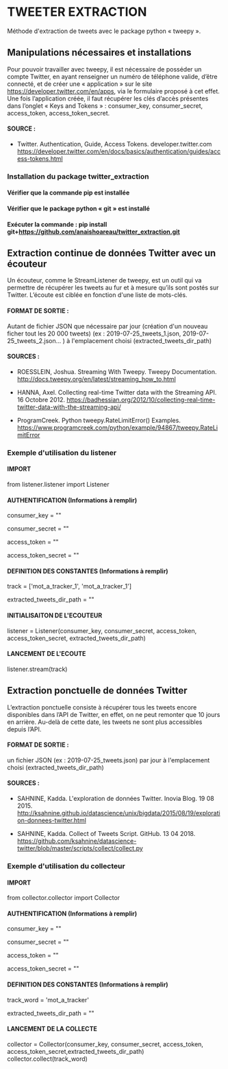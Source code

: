 # TWEETER EXTRACTION

 Méthode d'extraction de tweets avec le package python « tweepy ».



## Manipulations nécessaires et installations

Pour pouvoir travailler avec tweepy, il est nécessaire de posséder un compte Twitter, 
en ayant renseigner un numéro de téléphone valide, d’être connecté, 
et de créer une « application » sur le site https://developer.twitter.com/en/apps, 
via le formulaire proposé à cet effet. Une fois l’application créée, il faut récupérer 
les clés d’accès présentes dans l’onglet « Keys and Tokens » : consumer_key, consumer_secret, 
access_token, access_token_secret.

#### SOURCE :

- Twitter. Authentication, Guide, Access Tokens. developer.twitter.com
https://developer.twitter.com/en/docs/basics/authentication/guides/access-tokens.html

### Installation du package twitter_extraction

#### Vérifier que la commande pip est installée
#### Vérifier que le package python « git » est installé
#### Exécuter la commande : pip install git+https://github.com/anaishoareau/twitter_extraction.git



## Extraction continue de données Twitter avec un écouteur

Un écouteur, comme le StreamListener de tweepy, est un outil qui va permettre de récupérer 
les tweets au fur et à mesure qu’ils sont postés sur Twitter. L’écoute est ciblée en fonction 
d'une liste de mots-clés.

#### FORMAT DE SORTIE :
Autant de fichier JSON que nécessaire par jour (création d'un nouveau ficher tout les 20 000 tweets)
(ex : 2019-07-25_tweets_1.json, 2019-07-25_tweets_2.json... ) à l'emplacement choisi (extracted_tweets_dir_path)

#### SOURCES :

- ROESSLEIN, Joshua. Streaming With Tweepy. Tweepy Documentation.
http://docs.tweepy.org/en/latest/streaming_how_to.html

- HANNA, Axel. Collecting real-time Twitter data with the Streaming API. 16 Octobre 2012.
https://badhessian.org/2012/10/collecting-real-time-twitter-data-with-the-streaming-api/

- ProgramCreek. Python tweepy.RateLimitError() Examples.
https://www.programcreek.com/python/example/94867/tweepy.RateLimitError


### Exemple d'utilisation du listener

#### IMPORT
from listener.listener import Listener

#### AUTHENTIFICATION (Informations à remplir)

consumer_key = ""

consumer_secret = ""

access_token = ""

access_token_secret = ""

#### DEFINITION DES CONSTANTES (Informations à remplir)

track = ['mot_a_tracker_1', 'mot_a_tracker_1']

extracted_tweets_dir_path = ""
 
#### INITIALISAITON DE L'ECOUTEUR
listener = Listener(consumer_key, consumer_secret, access_token, access_token_secret, extracted_tweets_dir_path)

#### LANCEMENT DE L'ECOUTE
listener.stream(track)



## Extraction ponctuelle de données Twitter

L’extraction ponctuelle consiste à récupérer tous les tweets encore disponibles dans l’API de Twitter, 
en effet, on ne peut remonter que 10 jours en arrière. Au-delà de cette date, les tweets ne sont plus 
accessibles depuis l’API. 

#### FORMAT DE SORTIE : 
un fichier JSON (ex : 2019-07-25_tweets.json) par jour 
à l'emplacement choisi (extracted_tweets_dir_path)

#### SOURCES :

- SAHNINE, Kadda. L'exploration de données Twitter. Inovia Blog. 19 08 2015. 
http://ksahnine.github.io/datascience/unix/bigdata/2015/08/19/exploration-donnees-twitter.html

- SAHNINE, Kadda. Collect of Tweets Script. GitHub. 13 04 2018. 
https://github.com/ksahnine/datascience-twitter/blob/master/scripts/collect/collect.py


### Exemple d'utilisation du collecteur

#### IMPORT 
from collector.collector import Collector

#### AUTHENTIFICATION (Informations à remplir)

consumer_key = ""

consumer_secret = ""

access_token = ""

access_token_secret = ""

#### DEFINITION DES CONSTANTES (Informations à remplir)

track_word = 'mot_a_tracker'

extracted_tweets_dir_path = ""

#### LANCEMENT DE LA COLLECTE
collector = Collector(consumer_key, consumer_secret, access_token, access_token_secret,extracted_tweets_dir_path)
collector.collect(track_word)
